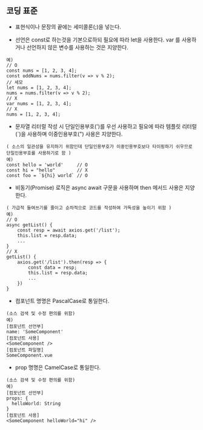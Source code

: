 ## 코딩 표준

- 표현식이나 문장의 끝에는 세미콜론(;)을 넣는다.

- 선언은 const로 하는것을 기본으로하되 필요에 따라 let을 사용한다. var 를 사용하거나 선언하지 않은 변수를 사용하는 것은 지양한다.
```
예)
// O
const nums = [1, 2, 3, 4];
const oddNums = nums.filter(v => v % 2);
// 세모
let nums = [1, 2, 3, 4];
nums = nums.filter(v => v % 2);
// X
var nums = [1, 2, 3, 4];
// X
nums = [1, 2, 3, 4];
```

- 문자열 리터럴 작성 시 단일인용부호(')를 우선 사용하고 필요에 따라 템플릿 리터럴(`)을 사용하며 이중인용부호(") 사용은 지양한다.
```
( 소스의 일관성을 유지하기 위함인데 단일인용부호가 이중인용부호보다 타이핑하기 쉬우므로 단일인용부호를 사용하기로 함 )
예)
const hello = 'world'     // O
const hi = "hello"        // X
const foo = `${hi} world` // O
```

- 비동기(Promise) 로직은 async await 구문을 사용하며 then 메서드 사용은 지양한다.
```
( 가급적 들여쓰기를 줄이고 순차적으로 코드를 작성하여 가독성을 높이기 위함 )
예)
// O
async getList() {
	const resp = await axios.get('/list');
	this.list = resp.data;
	...
}
// X
getList() {
	axios.get('/list').then(resp => {
		const data = resp;
		this.list = resp.data;
		...
	})
}
```

- 컴포넌트 명명은 PascalCase로 통일한다.
```
(소스 검색 및 수정 편의를 위함)
예)
[컴포넌트 선언부]
name: 'SomeComponent'
[컴포넌트 사용]
<SomeComponent />
[컴포넌트 파일명]
SomeComponent.vue
```

- prop 명명은 CamelCase로 통일한다.
```
(소스 검색 및 수정 편의를 위함)
예)
[컴포넌트 선언부]
props: {
  helloWorld: String
}
[컴포넌트 사용]
<SomeComponent helloWorld="hi" />
```